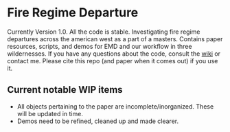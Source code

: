 # Fire Regime Departure

Currently Version 1.0. All the code is stable.
Investigating fire regime departures across the american west as a part of a masters. Contains paper resources, scripts, and demos for EMD and our workflow in three wildernesses. If you have any questions about the code, consult the [wiki](https://github.com/souma4/Fire_Regime_Departure/wiki) or contact me. Please cite this repo (and paper when it comes out) if you use it.

## Current notable WIP items

- All objects pertaining to the paper are incomplete/inorganized. These will be updated in time.
- Demos need to be refined, cleaned up and made clearer.
